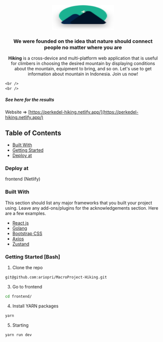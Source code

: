 
<!-- PROJECT LOGO -->
<br />
<p align="center">
  <a href="https://github.com/ariopri/MacroProject-Hiking">
    <img src="./frontend/src/assets/logo.svg" alt="Logo" width="200" height="80">
  </a>

  <h3 align="center">We were founded on the idea 
that nature should connect people no matter where you are
</h3>

  <p align="center">
    <strong>Hiking</strong> is a cross-device and multi-platform web application that is useful for climbers in choosing the desired mountain by displaying conditions about the mountain, equipment to bring, and so on. Let's use  to get information about mountain in Indonesia. Join us now!

    <br />
    <br />
</p>

##### See here for the results
Website => [https://perkedel-hiking.netlify.app/](https://perkedel-hiking.netlify.app/)


<!-- TABLE OF CONTENTS -->
## Table of Contents

* [Built With](#built-with)
* [Getting Started](#getting-started)
* [Deploy at](#deploy-at)


### Deploy at
frontend (Netlify)

### Built With
This section should list any major frameworks that you built your project using. Leave any add-ons/plugins for the acknowledgements section. Here are a few examples.
* [React js](https://reactjs.org/)
* [Golang](https://go.dev/)
* [Bootstrap CSS](https://getbootstrap.com/)
* [Axios](https://axios-http.com/docs/intro)
* [Zustand](https://github.com/pmndrs/zustand)

<!-- GETTING STARTED -->
### Getting Started [Bash]
1. Clone the repo
```sh
git@github.com:ariopri/MacroProject-Hiking.git
```
3. Go to frontend
```sh
cd frontend/
```
4. Install YARN packages
```sh
yarn
```
5. Starting
```JS
yarn run dev
```

